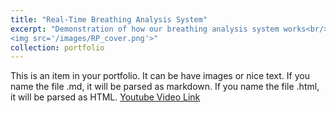 ```yaml
---
title: "Real-Time Breathing Analysis System"
excerpt: "Demonstration of how our breathing analysis system works<br/>
<img src='/images/RP_cover.png'>"
collection: portfolio
---
```


This is an item in your portfolio. It can be have images or nice text. If you name the file .md, it will be parsed as markdown. If you name the file .html, it will be parsed as HTML. 
[Youtube Video Link](https://youtu.be/g-Vo8Mz-1JQ) 